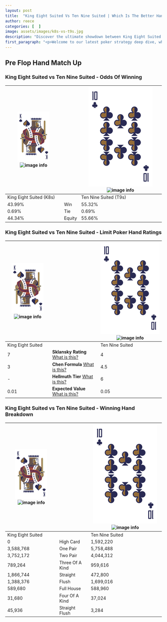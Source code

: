 ```yaml
---
layout: post
title:  "King Eight Suited Vs Ten Nine Suited | Which Is The Better Hand In Poker? A Complete Guide"
author: reece
categories: [  ]
image: assets/images/k8s-vs-t9s.jpg
description: "Discover the ultimate showdown between King Eight Suited and Ten Nine Suited in poker! Uncover the odds, strategies, and scenarios where one hand triumphs over the other. Get ready to up your poker game with this thrilling analysis."
first_paragraph: "<p>Welcome to our latest poker strategy deep dive, where we're pitting two distinct hands against each other in a high-stakes showdown: King Eight Suited vs Ten Nine Suited.</p><p>In the dynamic world of poker, every decision counts, and knowing which hand holds the upper hand is key to your success at the table.</p><p>In this article, we'll dissect these two hands, explore the scenarios where one dominates the other, and equip you with the knowledge to make strategic choices that can tip the odds in your favor.</p><p>Get ready to unravel the intriguing dynamics of these poker hands and elevate your game to new heights.</p>"
---
```




[comment]: # (sp0)

## Pre Flop Hand Match Up

<div class="table hand-ratings" markdown="1"> 



### King Eight Suited vs Ten Nine Suited - Odds Of Winning


    
| ![image info](assets/images/hand1/K.png) ![image info](assets/images/hand1/8s.png) |  | ![image info](assets/images/hand2/T.png) ![image info](assets/images/hand2/9s.png) |
| -------- | -------- | -------- |
| King Eight Suited (K8s) |  | Ten Nine Suited (T9s) |
| 43.99% | Win | 55.32% |
| 0.69% | Tie | 0.69% |
| 44.34% | Equity | 55.66% |




[comment]: # (sp1)



### King Eight Suited vs Ten Nine Suited - Limit Poker Hand Ratings


    
| ![image info](assets/images/hand1/K.png) ![image info](assets/images/hand1/8s.png) |  | ![image info](assets/images/hand2/T.png) ![image info](assets/images/hand2/9s.png) |
| -------- | -------- | -------- |
| King Eight Suited |  | Ten Nine Suited |
| 7 | **Sklansky Rating** [What is this?](/sklansky-rating-explained) | 4 |
| 3 | **Chen Formula** [What is this?](/chen-formula-explained) | 4.5 |
| - | **Hellmuth Tier** [What is this?](/Hellmuth-tier-explained) | 6 |
| 0.01 | **Expected Value** [What is this?](/expected-value-explained) | 0.05 |




[comment]: # (sp2)



### King Eight Suited vs Ten Nine Suited - Winning Hand Breakdown


    
| ![image info](assets/images/hand1/K.png) ![image info](assets/images/hand1/8s.png) |  | ![image info](assets/images/hand2/T.png) ![image info](assets/images/hand2/9s.png) |
| -------- | -------- | -------- |
| King Eight Suited |  | Ten Nine Suited |
| 0 | High Card | 1,592,220 |
| 3,588,768 | One Pair | 5,758,488 |
| 3,752,172 | Two Pair | 4,044,312 |
| 789,264 | Three Of A Kind | 959,616 |
| 1,866,744 | Straight | 472,800 |
| 1,388,376 | Flush | 1,699,016 |
| 589,680 | Full House | 588,960 |
| 31,680 | Four Of A Kind | 37,024 |
| 45,936 | Straight Flush | 3,284 |




[comment]: # (sp3)



</div>

[comment]: # (sp4)



[comment]: # (sp5)

